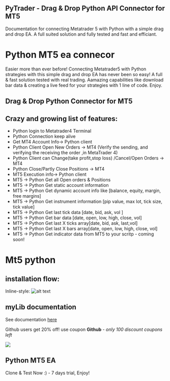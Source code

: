 ## PyTrader  - Drag & Drop Python API Connector for MT5
Documentation for connecting Metatrader 5 with Python with a simple drag and drop EA.
A full suited solution and fully tested and fast and efficiant. 

# Python MT5 ea connecor
Easier more than ever before!
Connecting Metatrader5 with Python strategies with this simple drag and drop EA has never been so easy!
A full & fast solution tested with real trading.
Aamazing capabilities like download bar data & creating a live feed for your strategies with 1 line of code. 
Enjoy.

## Drag & Drop Python Connector for MT5
## Crazy and growing list of features:
* Python login to Metatrader4 Terminal
* Python Connection keep alive
* Get MT4 Account Info→ Python client
* Python Client Open New Orders → MT4
 (Verify the sending, and verifying the receiving the order ,in MetaTrader 4)
* Python Client can Change(take profit,stop loss) /Cancel/Open Orders → MT4
* Python Close/Partly Close Positions → MT4
* MT5 Execution info→ Python client
* MT5 → Python Get all Open orders & Positions
* MT5 → Python Get static account information
* MT5 → Python Get dynamic account info like [balance, equity, margin, free margins]
* MT5 → Python Get instrument information [pip value, max lot, tick size, tick value]
* MT5 → Python Get last tick data [date, bid, ask, vol ]
* MT5 → Python Get bar data [date, open, low, high, close, vol]
* MT5 → Python Get last X ticks array[date, bid, ask, last,vol]
* MT5 → Python Get last X bars array[date, open, low, high, close, vol]
* MT5 → Python Get indicator data from MT5 to your scritp - coming soon!

# Mt5 python 
## installation flow:
Inline-style: 
![alt text](https://github.com/TheSnowGuru/python-metatrader4-ea-connecor/blob/master/Python_MT4_Bridge_flow.png  "Logo Title Text 1")

## myLib documentation
See documentation [here](https://github.com/TheSnowGuru/PyTrader-python-mt5-trading-api-connector/blob/master/MT_Socket_Connector.pdf)


Github users get 20% off! 
use coupon **Github**   -  _only 100 discount coupons left_


[<img src="mtt4button.jpg">](https://gum.co/mt4python)

## Python MT5 EA
Clone & Test Now :)  - 7 days trial, Enjoy!
